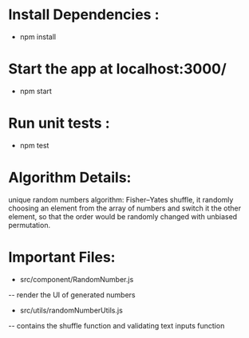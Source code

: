 # Install Dependencies : 
* npm install

# Start the app at localhost:3000/
* npm start

# Run unit tests :
* npm test


# Algorithm Details:

unique random numbers algorithm: Fisher–Yates shuffle, it randomly choosing an element from the array of numbers and switch it the other element, so that the order would be randomly changed with unbiased permutation. 

# Important Files:
- src/component/RandomNumber.js

-- render the UI of generated numbers

- src/utils/randomNumberUtils.js 

-- contains the shuffle function and validating text inputs function
